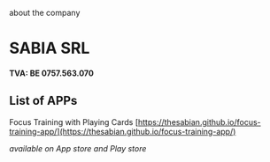 about the company

# SABIA SRL

#### TVA: BE 0757.563.070 

## List of APPs

Focus Training with Playing Cards
[https://thesabian.github.io/focus-training-app/](https://thesabian.github.io/focus-training-app/)
 
_available on App store and Play store_